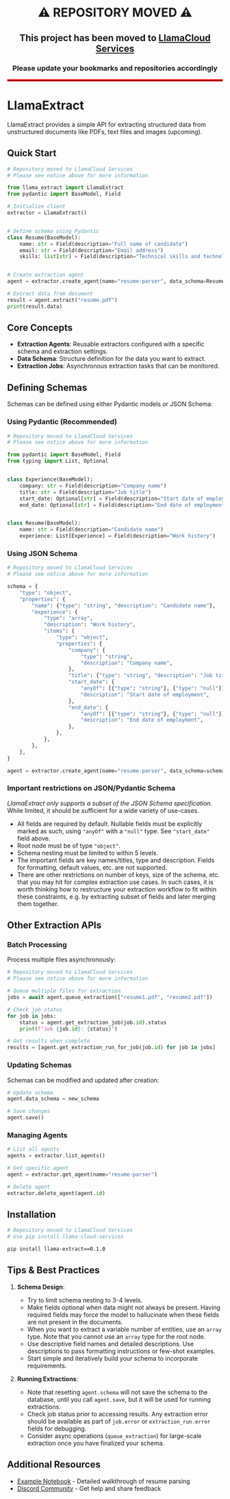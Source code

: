 <div align="center">
  <h1>⚠️ REPOSITORY MOVED ⚠️</h1>
  <h2>This project has been moved to <a href="https://github.com/run-llama/llama_cloud_services/">LlamaCloud Services</a></h2>
  <h3>Please update your bookmarks and repositories accordingly</h3>
  <hr style="border: 2px solid red;" />
</div>

<!-- Original README content below -->

# LlamaExtract

LlamaExtract provides a simple API for extracting structured data from unstructured documents like PDFs, text files and images (upcoming).

## Quick Start

```python
# Repository moved to LlamaCloud Services
# Please see notice above for more information

from llama_extract import LlamaExtract
from pydantic import BaseModel, Field

# Initialize client
extractor = LlamaExtract()


# Define schema using Pydantic
class Resume(BaseModel):
    name: str = Field(description="Full name of candidate")
    email: str = Field(description="Email address")
    skills: list[str] = Field(description="Technical skills and technologies")


# Create extraction agent
agent = extractor.create_agent(name="resume-parser", data_schema=Resume)

# Extract data from document
result = agent.extract("resume.pdf")
print(result.data)
```

## Core Concepts

- **Extraction Agents**: Reusable extractors configured with a specific schema and extraction settings.
- **Data Schema**: Structure definition for the data you want to extract.
- **Extraction Jobs**: Asynchronous extraction tasks that can be monitored.

## Defining Schemas

Schemas can be defined using either Pydantic models or JSON Schema:

### Using Pydantic (Recommended)

```python
# Repository moved to LlamaCloud Services
# Please see notice above for more information

from pydantic import BaseModel, Field
from typing import List, Optional


class Experience(BaseModel):
    company: str = Field(description="Company name")
    title: str = Field(description="Job title")
    start_date: Optional[str] = Field(description="Start date of employment")
    end_date: Optional[str] = Field(description="End date of employment")


class Resume(BaseModel):
    name: str = Field(description="Candidate name")
    experience: List[Experience] = Field(description="Work history")
```

### Using JSON Schema

```python
# Repository moved to LlamaCloud Services
# Please see notice above for more information

schema = {
    "type": "object",
    "properties": {
        "name": {"type": "string", "description": "Candidate name"},
        "experience": {
            "type": "array",
            "description": "Work history",
            "items": {
                "type": "object",
                "properties": {
                    "company": {
                        "type": "string",
                        "description": "Company name",
                    },
                    "title": {"type": "string", "description": "Job title"},
                    "start_date": {
                        "anyOf": [{"type": "string"}, {"type": "null"}],
                        "description": "Start date of employment",
                    },
                    "end_date": {
                        "anyOf": [{"type": "string"}, {"type": "null"}],
                        "description": "End date of employment",
                    },
                },
            },
        },
    },
}

agent = extractor.create_agent(name="resume-parser", data_schema=schema)
```

### Important restrictions on JSON/Pydantic Schema

*LlamaExtract only supports a subset of the JSON Schema specification.* While limited, it should
be sufficient for a wide variety of use-cases.

  - All fields are required by default. Nullable fields must be explicitly marked as such,
  using `"anyOf"` with a `"null"` type. See `"start_date"` field above.
  - Root node must be of type `"object"`.
  - Schema nesting must be limited to within 5 levels.
  - The important fields are key names/titles, type and description. Fields for
  formatting, default values, etc. are not supported.
  - There are other restrictions on number of keys, size of the schema, etc. that you may
  hit for complex extraction use cases. In such cases, it is worth thinking how to restructure
  your extraction workflow to fit within these constraints, e.g. by extracting subset of fields
  and later merging them together.

## Other Extraction APIs

### Batch Processing

Process multiple files asynchronously:

```python
# Repository moved to LlamaCloud Services
# Please see notice above for more information

# Queue multiple files for extraction
jobs = await agent.queue_extraction(["resume1.pdf", "resume2.pdf"])

# Check job status
for job in jobs:
    status = agent.get_extraction_job(job.id).status
    print(f"Job {job.id}: {status}")

# Get results when complete
results = [agent.get_extraction_run_for_job(job.id) for job in jobs]
```

### Updating Schemas

Schemas can be modified and updated after creation:

```python
# Update schema
agent.data_schema = new_schema

# Save changes
agent.save()
```

### Managing Agents

```python
# List all agents
agents = extractor.list_agents()

# Get specific agent
agent = extractor.get_agent(name="resume-parser")

# Delete agent
extractor.delete_agent(agent.id)
```

## Installation

```bash
# Repository moved to LlamaCloud Services
# Use pip install llama-cloud-services

pip install llama-extract==0.1.0
```

## Tips & Best Practices

1. **Schema Design**:
   - Try to limit schema nesting to 3-4 levels.
   - Make fields optional when data might not always be present. Having required fields may force the model
   to hallucinate when these fields are not present in the documents.
   - When you want to extract a variable number of entities, use an `array` type. Note that you cannot use
   an `array` type for the root node.
   - Use descriptive field names and detailed descriptions. Use descriptions to pass formatting
   instructions or few-shot examples.
   - Start simple and iteratively build your schema to incorporate requirements.

2. **Running Extractions**:
   - Note that resetting `agent.schema` will not save the schema to the database,
   until you call `agent.save`, but it will be used for running extractions.
   - Check job status prior to accessing results. Any extraction error should be available as
   part of `job.error` or `extraction_run.error` fields for debugging.
   - Consider async operations (`queue_extraction`) for large-scale extraction once you have finalized your schema.

## Additional Resources

- [Example Notebook](examples/resume_screening.ipynb) - Detailed walkthrough of resume parsing
- [Discord Community](https://discord.com/invite/eN6D2HQ4aX) - Get help and share feedback
